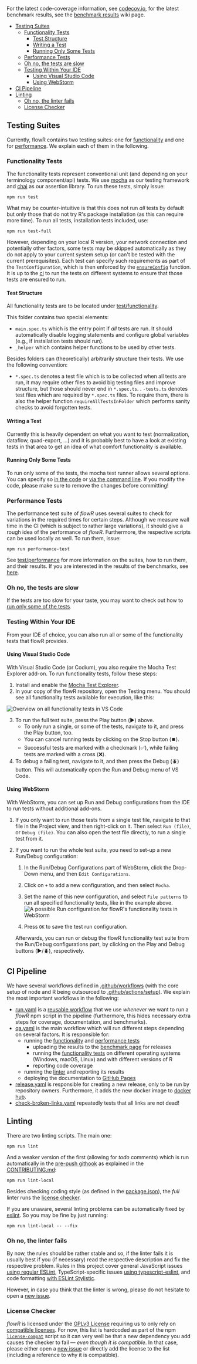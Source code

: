 For the latest code-coverage information, see [codecov.io](https://codecov.io/gh/Code-Inspect/flowr), for the latest benchmark results, see the [benchmark results](https://code-inspect.github.io/flowr/wiki/stats/benchmark) wiki page.

- [Testing Suites](#testing-suites)
  - [Functionality Tests](#functionality-tests)
    - [Test Structure](#test-structure)
    - [Writing a Test](#writing-a-test)
    - [Running Only Some Tests](#running-only-some-tests)
  - [Performance Tests](#performance-tests)
  - [Oh no, the tests are slow](#oh-no-the-tests-are-slow)
  - [Testing Within Your IDE](#testing-within-your-ide)
    - [Using Visual Studio Code](#using-visual-studio-code)
    - [Using WebStorm](#using-webstorm)
- [CI Pipeline](#ci-pipeline)
- [Linting](#linting)
  - [Oh no, the linter fails](#oh-no-the-linter-fails)
  - [License Checker](#license-checker)

## Testing Suites

Currently, flowR contains two testing suites: one for [functionality](#functionality-tests) and one for [performance](#performance-tests). We explain each of them in the following.

### Functionality Tests

The functionality tests represent conventional unit (and depending on your terminology component/api) tests.
We use [mocha](https://mochajs.org/) as our testing framework and [chai](https://www.chaijs.com/) as our assertion library.
To run these tests, simply issue:

```shell
npm run test
```

What may be counter-intuitive is that this does not run *all* tests by default but only those that do not try R's package installation (as this can require more time). To run all tests, installation tests included, use:

```shell
npm run test-full
```

However, depending on your local R version, your network connection and potentially other factors, some tests may be skipped automatically as they do not apply to your current system setup (or can't be tested with the current prerequisites). Each test can specify such requirements as part of the `TestConfiguration`, which is then enforced by the [`ensureConfig`](https://github.com/Code-Inspect/flowr/blob/main/test/functionality/_helper/shell.ts) function.
It is up to the [ci](#ci-pipeline) to run the tests on different systems to ensure that those tests are ensured to run.

#### Test Structure

All functionality tests are to be located under [test/functionality](https://github.com/Code-Inspect/flowr/tree/main/test/functionality).

This folder contains two special elements:

- `main.spec.ts` which is the entry point if *all* tests are run. It should automatically disable logging statements and configure global variables (e.g., if installation tests should run).
- `_helper` which contains helper functions to be used by other tests.

Besides folders can (theoretically) arbitrarily structure their tests. We use the following convention:

- `*.spec.ts` denotes a test file which is to be collected when all tests are run, it may require other files to avoid big testing files and improve structure, but those should never end in `*.spec.ts`.
. `-tests.ts` denotes test files which are required by `*.spec.ts` files. To require them, there is also the helper function `requireAllTestsInFolder` which performs sanity checks to avoid forgotten tests.

#### Writing a Test

Currently this is heavily dependent on what you want to test (normalization, dataflow, quad-export, ...) and it is probably best to have a look at existing tests in that area to get an idea of what comfort functionality is available.

#### Running Only Some Tests

To run only some of the tests, the mocha test runner allows several options.
You can specify so [in the code](https://mochajs.org/#exclusive-tests) or [via the command line](https://mochajs.org/#-grep-regexp-g-regexp). If you modify the code, please make sure to remove the changes before committing!

### Performance Tests

The performance test suite of *flowR* uses several suites to check for variations in the required times for certain steps.
Although we measure wall time in the CI (which is subject to rather large variations), it should give a rough idea of the performance of *flowR*.
Furthermore, the respective scripts can be used locally as well.
To run them, issue:

```shell
npm run performance-test
```

See [test/performance](https://github.com/Code-Inspect/flowr/tree/main/test/performance) for more information on the suites, how to run them, and their results. If you are interested in the results of the benchmarks, see [here](https://code-inspect.github.io/flowr/wiki/stats/benchmark).

### Oh no, the tests are slow
If the tests are too slow for your taste, you may want to check out how to [run only some of the tests](#running-only-some-tests).

### Testing Within Your IDE

From your IDE of choice, you can also run all or some of the functionality tests that flowR provides.

#### Using Visual Studio Code

With Visual Studio Code (or Codium), you also require the Mocha Test Explorer add-on. To run functionality tests, follow these steps:

1. Install and enable the [Mocha Test Explorer](https://marketplace.visualstudio.com/items?itemName=hbenl.vscode-mocha-test-adapter).
2. In your copy of the flowR repository, open the Testing menu. You should see all functionality tests available for execution, like this: 

![Overview on all functionality tests in VS Code](img/testing-vs-code.png)

3. To run the full test suite, press the Play button (▶️) above. 
   - To only run a single, or some of the tests, navigate to it, and press the Play button, too. 
   - You can cancel running tests by clicking on the Stop button (⏹️).
   - Successful tests are marked with a checkmark (✅), while failing tests are marked with a cross (❌).
4. To debug a failing test, navigate to it, and then press the Debug (🪲) button. This will automatically open the Run and Debug menu of VS Code.

#### Using WebStorm

With WebStorm, you can set up Run and Debug configurations from the IDE to run tests without additional add-ons.

1. If you only want to run those tests from a single test file, navigate to that file in the Project view, and then right-click on it. Then select `Run (file)`, or `Debug (file)`.
   You can also open the test file directly, to run a single test from it.
2. If you want to run the whole test suite, you need to set-up a new Run/Debug configuration:
   1. In the Run/Debug Configurations part of WebStorm, click the Drop-Down menu, and then `Edit Configurations`.
   2. Click on `+` to add a new configuration, and then select `Mocha`.
   3. Set the name of this new configuration, and select `File patterns` to run all specified functionality tests, like in the example above.
![A possible Run configuration for flowR's functionality tests in WebStorm](img/testing-config-webstorm.png)

   4. Press `OK` to save the test run configuration.
   
   Afterwards, you can run or debug the flowR functionality test suite from the Run/Debug configurations part, by clicking on the Play and Debug buttons (▶️/🪲), respectively.

## CI Pipeline

We have several workflows defined in [.github/workflows](../.github/workflows/) (with the core setup of node and R being outsourced to [.github/actions/setup](../.github/actions/setup)).
We explain the most important workflows in the following:

- [run.yaml](../.github/workflows/run.yaml) is a [reusable workflow](https://docs.github.com/en/actions/using-workflows/reusing-workflows) that we use *whenever* we want to run a *flowR* npm script in the pipeline (furthermore, this hides necessary extra steps for coverage, documentation, and benchmarks).
- [qa.yaml](../.github/workflows/qa.yaml) is the main workflow which will run different steps depending on several factors. It is responsible for:
  - running the [functionality](#functionality-tests) and [performance tests](#performance-tests)
    - uploading the results to the [benchmark page](https://code-inspect.github.io/flowr/wiki/stats/benchmark) for releases
    - running the [functionality tests](#functionality-tests) on different operating systems (Windows, macOS, Linux) and with different versions of R
    - reporting code coverage
  - running the [linter](#linting) and reporting its results
  - deploying the documentation to [GitHub Pages](https://code-inspect.github.io/flowr/doc/)
- [release.yaml](../.github/workflows/release.yaml) is responsible for creating a new release, only to be run by repository owners. Furthermore, it adds the new docker image to [docker hub](https://hub.docker.com/r/eagleoutice/flowr).
- [check-broken-links.yaml](../.github/workflows/check-broken-links.yaml) repeatedly tests that all links are not dead!

## Linting

There are two linting scripts.
The main one:

```shell
npm run lint
```

And a weaker version of the first (allowing for *todo* comments) which is run automatically in the [pre-push githook](../.githooks/pre-push) as explained in the [CONTRIBUTING.md](../.github/CONTRIBUTING.md):

```shell
npm run lint-local
```

Besides checking coding style (as defined in the [package.json](../package.json)), the *full* linter runs the [license checker](#license-checker).

If you are unaware, several linting problems can be automatically fixed by [eslint](https://eslint.org/docs/latest/use/command-line-interface#fix-problems). So you may be fine by just running:

```shell
npm run lint-local -- --fix
```

### Oh no, the linter fails

By now, the rules should be rather stable and so, if the linter fails it is usually best if you (if necessary) read the respective description and fix the respective problem.
Rules in this project cover general JavaScript issues [using regular ESLint](https://eslint.org/docs/latest/rules), TypeScript-specific issues [using typescript-eslint](https://typescript-eslint.io/rules/), and code formatting [with ESLint Stylistic](https://eslint.style/packages/default#rules).

However, in case you think that the linter is wrong, please do not hesitate to open a [new issue](https://github.com/Code-Inspect/flowr/issues/new/choose).

### License Checker

*flowR* is licensed under the [GPLv3 License](LICENSE) requiring us to only rely on [compatible licenses](https://www.gnu.org/licenses/license-list.en.html). For now, this list is hardcoded as part of the npm [`license-compat`](../package.json) script so it can very well be that a new dependency you add causes the checker to fail &mdash; *even though it is compatible*. In that case, please either open a [new issue](https://github.com/Code-Inspect/flowr/issues/new/choose) or directly add the license to the list (including a reference to why it is compatible).
